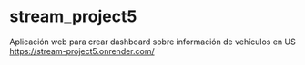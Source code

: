 # stream_project5
Aplicación web para crear dashboard sobre información de vehículos en US
https://stream-project5.onrender.com/
